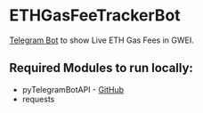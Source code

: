 # ETHGasFeeTrackerBot
[Telegram Bot](https://telegram.dog/ETHGasFeeTrackerBot) to show Live ETH Gas Fees in GWEI.

## Required Modules to run locally:
- pyTelegramBotAPI - [GitHub](https://github.com/eternnoir/pyTelegramBotAPI)
- requests
